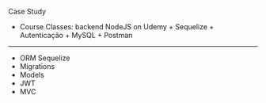 Case Study
- Course Classes: backend NodeJS on Udemy + Sequelize + Autenticação + MySQL + Postman
---------------------------------------------------------------------------------------
- ORM Sequelize
- Migrations
- Models
- JWT
- MVC
